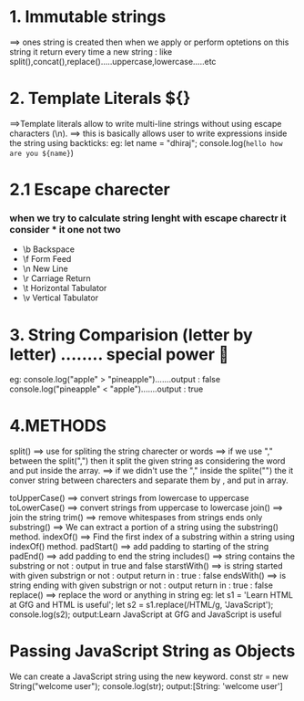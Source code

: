# 1. Immutable strings
==> ones string is created then when we apply or perform optetions on this string it return every time a new string : like split(),concat(),replace().....uppercase,lowercase.....etc

# 2. Template Literals ${}
==>Template literals allow to write multi-line strings without using escape characters (\n).
==> this is basically allows user to write expressions inside the string using backticks:
eg: let name = "dhiraj";
    console.log(`hello how are you ${name}`)
    
# 2.1 Escape charecter
### when we try to calculate string lenght with escape charectr it consider \* it one not two
- \b	Backspace
- \f	Form Feed
- \n	New Line
- \r	Carriage Return
- \t	Horizontal Tabulator
- \v	Vertical Tabulator

# 3. String Comparision (letter by letter) ........ special power 🤩
eg: console.log("apple" > "pineapple").......output : false
    console.log("pineapple" < "apple").......output : true

# 4.METHODS
  split() 
  ==> use for spliting the string charecter or words 
      ==> if we use "," between the  split(",") then it split the given string as considering the word and put inside the array.
      ==> if we didn't use the "," inside the splite("") the it conver string between charecters and separate them by , and put in array.
  
  toUpperCase() ==> convert strings from lowercase to uppercase
  toLowerCase() ==> convert strings from uppercase to lowercase
  join() ==> join the string 
  trim() ==> remove whitespases from strings ends only 
  substring() ==> We can extract a portion of a string using the substring() method.
  indexOf() ==> Find the first index of a substring within a string using indexOf() method.
  padStart() ==> add padding to starting of the string
  padEnd() ==> add padding to end the string 
  includes() ==> string contains the substring or not : output in true and false
  starstWith() ==> is string started with given substrign or not : output return in :  true : false
  endsWith() ==> is string ending with given substrign or not : output return in :  true : false
  replace() ==> replace the word or anything in string
  eg: let s1 = 'Learn HTML at GfG and HTML is useful';
      let s2 = s1.replace(/HTML/g, 'JavaScript');
      console.log(s2);
      output:Learn JavaScript at GfG and JavaScript is useful


# Passing JavaScript String as Objects
We can create a JavaScript string using the new keyword.
const str = new String("welcome user");
console.log(str);
output:[String: 'welcome user']
